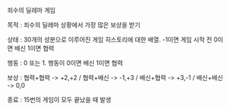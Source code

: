 죄수의 딜레마 게임

목적 : 죄수의 딜레마 상황에서 가장 많은 보상을 받기

상태 : 30개의 성분으로 이루어진 게임 히스토리에 대한 배열. -1이면 게임 시작 전 0이면 배신 1이면 협력

행동 : 0 또는 1. 행동이 0이면 배신 1이면 협력

보상 : 협력+협력 -> +2,+2 / 협력+배신 -> -1,+3 / 배신+협력 -> +3,-1 / 배신+배신 -> 0,0

종료 : 15번의 게임이 모두 끝났을 때 발생
